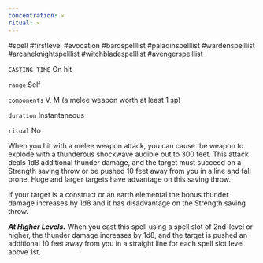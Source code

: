 ```yaml
---
concentration: 𐄂
ritual: 𐄂
---
```

#spell #firstlevel #evocation #bardspelllist #paladinspelllist #wardenspelllist #arcaneknightspelllist #witchbladespelllist #avengerspelllist

`CASTING TIME`
On hit

`range`
Self

`components`
V, M (a melee weapon worth at least 1 sp)

`duration`
Instantaneous

`ritual`
No

When you hit with a melee weapon attack, you can cause the weapon to explode with a thunderous shockwave audible out to 300 feet. This attack deals 1d8 additional thunder damage, and the target must succeed on a Strength saving throw or be pushed 10 feet away from you in a line and fall prone. Huge and larger targets have advantage on this saving throw.

If your target is a construct or an earth elemental the bonus thunder damage increases by 1d8 and it has disadvantage on the Strength saving throw.

_**At Higher Levels.**_ When you cast this spell using a spell slot of 2nd-level or higher, the thunder damage increases by 1d8, and the target is pushed an additional 10 feet away from you in a straight line for each spell slot level above 1st.